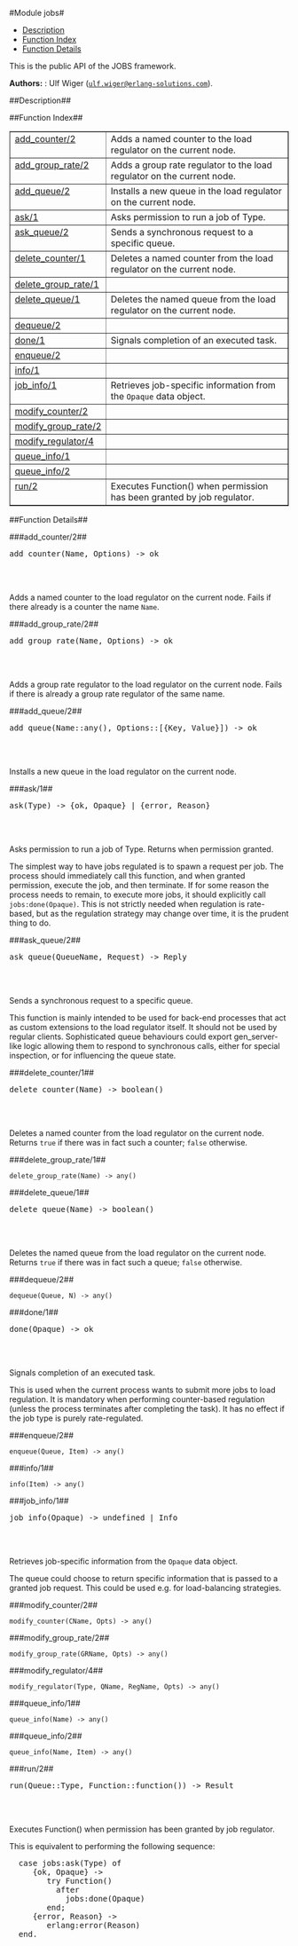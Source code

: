 

#Module jobs#
* [Description](#description)
* [Function Index](#index)
* [Function Details](#functions)



This is the public API of the JOBS framework.



__Authors:__ : Ulf Wiger ([`ulf.wiger@erlang-solutions.com`](mailto:ulf.wiger@erlang-solutions.com)).<a name="description"></a>

##Description##
 <a name="index"></a>

##Function Index##


<table width="100%" border="1" cellspacing="0" cellpadding="2" summary="function index"><tr><td valign="top"><a href="#add_counter-2">add_counter/2</a></td><td>Adds a named counter to the load regulator on the current node.</td></tr><tr><td valign="top"><a href="#add_group_rate-2">add_group_rate/2</a></td><td>Adds a group rate regulator to the load regulator on the current node.</td></tr><tr><td valign="top"><a href="#add_queue-2">add_queue/2</a></td><td>Installs a new queue in the load regulator on the current node.</td></tr><tr><td valign="top"><a href="#ask-1">ask/1</a></td><td>Asks permission to run a job of Type.</td></tr><tr><td valign="top"><a href="#ask_queue-2">ask_queue/2</a></td><td>Sends a synchronous request to a specific queue.</td></tr><tr><td valign="top"><a href="#delete_counter-1">delete_counter/1</a></td><td>Deletes a named counter from the load regulator on the current node.</td></tr><tr><td valign="top"><a href="#delete_group_rate-1">delete_group_rate/1</a></td><td></td></tr><tr><td valign="top"><a href="#delete_queue-1">delete_queue/1</a></td><td>Deletes the named queue from the load regulator on the current node.</td></tr><tr><td valign="top"><a href="#dequeue-2">dequeue/2</a></td><td></td></tr><tr><td valign="top"><a href="#done-1">done/1</a></td><td>Signals completion of an executed task.</td></tr><tr><td valign="top"><a href="#enqueue-2">enqueue/2</a></td><td></td></tr><tr><td valign="top"><a href="#info-1">info/1</a></td><td></td></tr><tr><td valign="top"><a href="#job_info-1">job_info/1</a></td><td>Retrieves job-specific information from the <code>Opaque</code> data object.</td></tr><tr><td valign="top"><a href="#modify_counter-2">modify_counter/2</a></td><td></td></tr><tr><td valign="top"><a href="#modify_group_rate-2">modify_group_rate/2</a></td><td></td></tr><tr><td valign="top"><a href="#modify_regulator-4">modify_regulator/4</a></td><td></td></tr><tr><td valign="top"><a href="#queue_info-1">queue_info/1</a></td><td></td></tr><tr><td valign="top"><a href="#queue_info-2">queue_info/2</a></td><td></td></tr><tr><td valign="top"><a href="#run-2">run/2</a></td><td>Executes Function() when permission has been granted by job regulator.</td></tr></table>


<a name="functions"></a>

##Function Details##

<a name="add_counter-2"></a>

###add_counter/2##




<pre>add_counter(Name, Options) -&gt; ok</pre>
<br></br>




Adds a named counter to the load regulator on the current node.
Fails if there already is a counter the name `Name`.<a name="add_group_rate-2"></a>

###add_group_rate/2##




<pre>add_group_rate(Name, Options) -&gt; ok</pre>
<br></br>




Adds a group rate regulator to the load regulator on the current node.
Fails if there is already a group rate regulator of the same name.<a name="add_queue-2"></a>

###add_queue/2##




<pre>add_queue(Name::any(), Options::[{Key, Value}]) -&gt; ok</pre>
<br></br>




Installs a new queue in the load regulator on the current node.<a name="ask-1"></a>

###ask/1##




<pre>ask(Type) -&gt; {ok, Opaque} | {error, Reason}</pre>
<br></br>






Asks permission to run a job of Type. Returns when permission granted.

The simplest way to have jobs regulated is to spawn a request per job.
The process should immediately call this function, and when granted
permission, execute the job, and then terminate.
If for some reason the process needs to remain, to execute more jobs,
it should explicitly call `jobs:done(Opaque)`.
This is not strictly needed when regulation is rate-based, but as the
regulation strategy may change over time, it is the prudent thing to do.<a name="ask_queue-2"></a>

###ask_queue/2##




<pre>ask_queue(QueueName, Request) -&gt; Reply</pre>
<br></br>






Sends a synchronous request to a specific queue.

This function is mainly intended to be used for back-end processes that act
as custom extensions to the load regulator itself. It should not be used by
regular clients. Sophisticated queue behaviours could export gen_server-like
logic allowing them to respond to synchronous calls, either for special
inspection, or for influencing the queue state.<a name="delete_counter-1"></a>

###delete_counter/1##




<pre>delete_counter(Name) -&gt; boolean()</pre>
<br></br>




Deletes a named counter from the load regulator on the current node.
Returns `true` if there was in fact such a counter; `false` otherwise.<a name="delete_group_rate-1"></a>

###delete_group_rate/1##




`delete_group_rate(Name) -> any()`

<a name="delete_queue-1"></a>

###delete_queue/1##




<pre>delete_queue(Name) -&gt; boolean()</pre>
<br></br>




Deletes the named queue from the load regulator on the current node.
Returns `true` if there was in fact such a queue; `false` otherwise.<a name="dequeue-2"></a>

###dequeue/2##




`dequeue(Queue, N) -> any()`

<a name="done-1"></a>

###done/1##




<pre>done(Opaque) -&gt; ok</pre>
<br></br>






Signals completion of an executed task.

This is used when the current process wants to submit more jobs to load
regulation. It is mandatory when performing counter-based regulation
(unless the process terminates after completing the task). It has no
effect if the job type is purely rate-regulated.<a name="enqueue-2"></a>

###enqueue/2##




`enqueue(Queue, Item) -> any()`

<a name="info-1"></a>

###info/1##




`info(Item) -> any()`

<a name="job_info-1"></a>

###job_info/1##




<pre>job_info(Opaque) -&gt; undefined | Info</pre>
<br></br>






Retrieves job-specific information from the `Opaque` data object.

The queue could choose to return specific information that is passed to a
granted job request. This could be used e.g. for load-balancing strategies.<a name="modify_counter-2"></a>

###modify_counter/2##




`modify_counter(CName, Opts) -> any()`

<a name="modify_group_rate-2"></a>

###modify_group_rate/2##




`modify_group_rate(GRName, Opts) -> any()`

<a name="modify_regulator-4"></a>

###modify_regulator/4##




`modify_regulator(Type, QName, RegName, Opts) -> any()`

<a name="queue_info-1"></a>

###queue_info/1##




`queue_info(Name) -> any()`

<a name="queue_info-2"></a>

###queue_info/2##




`queue_info(Name, Item) -> any()`

<a name="run-2"></a>

###run/2##




<pre>run(Queue::Type, Function::function()) -&gt; Result</pre>
<br></br>






Executes Function() when permission has been granted by job regulator.

This is equivalent to performing the following sequence:
<pre>
  case jobs:ask(Type) of
     {ok, Opaque} ->
        try Function()
          after
            jobs:done(Opaque)
        end;
     {error, Reason} ->
        erlang:error(Reason)
  end.
  </pre>
